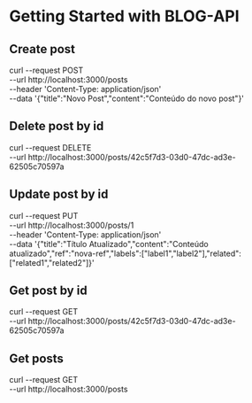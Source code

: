 # Getting Started with BLOG-API

## Create post
 curl --request POST \
  --url http://localhost:3000/posts \
  --header 'Content-Type: application/json' \
  --data '{"title":"Novo Post","content":"Conteúdo do novo post"}'

## Delete post by id
curl --request DELETE \
  --url http://localhost:3000/posts/42c5f7d3-03d0-47dc-ad3e-62505c70597a

## Update post by id
curl --request PUT \
  --url http://localhost:3000/posts/1 \
  --header 'Content-Type: application/json' \
  --data '{"title":"Título Atualizado","content":"Conteúdo atualizado","ref":"nova-ref","labels":["label1","label2"],"related":["related1","related2"]}'

## Get post by id
curl --request GET \
  --url http://localhost:3000/posts/42c5f7d3-03d0-47dc-ad3e-62505c70597a

## Get posts
curl --request GET \
  --url http://localhost:3000/posts